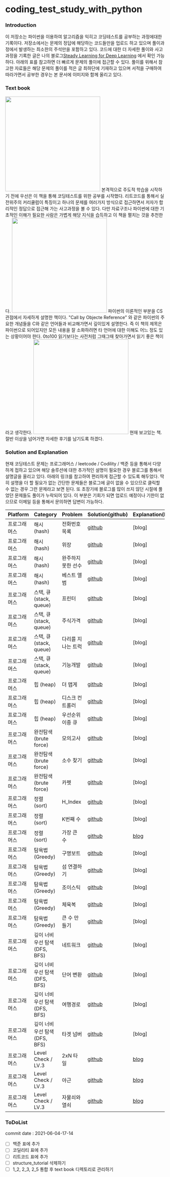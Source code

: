 # coding_test_study_with_python

### Introduction
 이 저장소는 파이썬을 이용하여 알고리즘을 익히고 코딩테스트를 공부하는 과정에대한 기록이다. 저장소에서는 문제의 정답에 해당하는 코드들만을 업로드 하고 있으며 풀이과정에서 발생하는 최소한의 주석만을 포함하고 있다. 코드에 대한 더 자세한 풀이와 사고과정을 기록한 글은 나의 블로그[Steady Learning for Deep Learning](https://davi06000.tistory.com/category/Coding%20Test?page=1) 에서 확인 가능하다. 아래의 표를 참고하면 더 빠르게 문제의 풀이에 접근할 수 있다. 풀이를 위해서 참고한 자료들은 해당 문제의 풀이를 적은 글 최하단에 기재하고 있으며 서적을 구매하여 따라가면서 공부한 경우는 본 문서에 이미지와 함께 올리고 있다.

### Text book
<img src="https://user-images.githubusercontent.com/35767146/120762329-1b8a3f80-c551-11eb-9971-4c1f74628c52.jpg" width="300">
 본격적으로 주도적 학습을 시작하기 전에 우선은 이 책을 통해 코딩테스트를 위한 공부를 시작했다. 리트코드를 통해서 실전위주의 커리큘럼이 특징이고 하나의 문제를 여러가지 방식으로 접근하면서 저자가 합리적인 정답으로 접근해 가는 사고과정을 볼 수 있다. 다만 자료구조나 파이썬에 대한 기초적인 이해가 필요한 사람은 가볍게 해당 지식을 습득하고 이 책을 펼치는 것을 추천한다.
<img src="https://user-images.githubusercontent.com/35767146/120763150-e7fbe500-c551-11eb-9f2c-2abb9bbf7da9.jpg" width="300">
 파이썬의 이론적인 부분을 CS 관점에서 자세하게 설명한 책이다. "Call by Objecte Reference" 와 같은 파이썬의 주요한 개념들을 C와 같은 언어들과 비교해가면서 깊이있게 설명한다. 즉 이 책의 제목은 파이썬으로 되어있지만 모든 내용을 잘 소화하려면 타 언어에 대한 이해도 어느 정도 있는 상황이어야 한다. 0to100 읽기보다는 사전처럼 그때그때 찾아가면서 읽기 좋은 책이라고 생각한다.
<img src="https://user-images.githubusercontent.com/35767146/120763729-796b5700-c552-11eb-9f92-3e4b13442fe0.jpg" width="300">
 현재 보고있는 책. 절반 이상을 넘어가면 자세한 후기를 남기도록 하겠다.

### Solution and Explanation
현재 코딩테스트 문제는 프로그래머스 / leetcode / Codility / 백준 등을 통해서 다양하게 접하고 있으며 해당 솔루션에 대한 추가적인 설명이 필요한 경우 블로그를 통해서 설명글을 올리고 있다. 아래의 링크를 참고하여 편리하게 접근할 수 있도록 해두었다. 딱히 설명을 더 할 필요가 없는 간단한 문제들은 블로그에 글이 없을 수 있으므로 클릭할 수 없는 경우 그런 문제라고 보면 된다. 또 초장기에 블로그를 많이 쓰지 않던 시절에 풀었던 문제들도 풀이가 누락되어 있다. 이 부분은 기회가 되면 업로드 예정이나 기한이 없으므로 이메일 등을 통해서 문의하면 답변이 가능하다.

|Platform|Category|Problem|Solution(github)|Explanation(blog)|
|---|---|---|---|---|
|프로그래머스|해시 (hash)|전화번호 목록|[github](https://bit.ly/3g8K7V1)|[blog]|
|프로그래머스|해시 (hash)|위장|[github](https://bit.ly/3wWFRPf)|[blog]|
|프로그래머스|해시 (hash)|완주하지 못한 선수|[github](https://bit.ly/2SWKSZo)|[blog]|
|프로그래머스|해시 (hash)|베스트 앨범|[github](https://bit.ly/3fPhlKb)|[blog]|
|프로그래머스|스택, 큐 (stack, queue)|프린터|[github](https://bit.ly/3gctGHp)|[blog]|
|프로그래머스|스택, 큐 (stack, queue)|주식가격|[github](https://bit.ly/3z1AXCs)|[blog]|
|프로그래머스|스택, 큐 (stack, queue)|다리를 지나는 트럭|[github](https://bit.ly/2TxuAq8)|[blog]|
|프로그래머스|스택, 큐 (stack, queue)|기능개발|[github](https://bit.ly/3wVNuW5)|[blog]|
|프로그래머스|힙 (heap)|더 맵게|[github](https://bit.ly/3uPlqm2)|[blog]|
|프로그래머스|힙 (heap)|디스크 컨트롤러|[github](https://bit.ly/3w3vHMV)|[blog]|
|프로그래머스|힙 (heap)|우선순위 이중 큐|[github](https://bit.ly/3vSkNJt)|[blog]|
|프로그래머스|완전탐색 (brute force)|모의고사|[github](https://bit.ly/3gchCFW)|[blog]|
|프로그래머스|완전탐색 (brute force)|소수 찾기|[github](https://bit.ly/3uK2jtu)|[blog]|
|프로그래머스|완전탐색 (brute force)|카펫|[github](https://bit.ly/3fQ2nnf)|[blog]|
|프로그래머스|정렬 (sort)|H_Index|[github](https://bit.ly/2S81g9r)|[blog]|
|프로그래머스|정렬 (sort)|K번째 수|[github](https://bit.ly/3iilc3V)|[blog]|
|프로그래머스|정렬 (sort)|가장 큰 수|[github](https://bit.ly/2SUudpw)|[blog](https://davi06000.tistory.com/62?category=862069)|
|프로그래머스|탐욕법 (Greedy)|구명보트|[github](https://bit.ly/3z3GSHh)|[blog]|
|프로그래머스|탐욕법 (Greedy)|섬 연결하기|[github](https://bit.ly/2ScRy5w)|[blog]|
|프로그래머스|탐욕법 (Greedy)|조이스틱|[github](https://bit.ly/3poLgvR)|[blog]|
|프로그래머스|탐욕법 (Greedy)|체육복|[github](https://bit.ly/2RobPow)|[blog]|
|프로그래머스|탐욕법 (Greedy)|큰 수 만들기|[github](https://bit.ly/3z1sMWU)|[blog]|
|프로그래머스|깊이 너비 우선 탐색 (DFS, BFS)|네트워크|[github](https://bit.ly/3vVWb2E)|[blog]|
|프로그래머스|깊이 너비 우선 탐색 (DFS, BFS)|단어 변환|[github](https://bit.ly/3gapLuI)|[blog]|
|프로그래머스|깊이 너비 우선 탐색 (DFS, BFS)|여행경로|[github](https://bit.ly/3wU1PT0)|[blog]|
|프로그래머스|깊이 너비 우선 탐색 (DFS, BFS)|타겟 넘버|[github](https://bit.ly/3g2FDzi)|[blog]|
|프로그래머스|Level Check / LV.3|2xN 타일|[github](https://bit.ly/2Rocl5W)|[blog](https://davi06000.tistory.com/70?category=862069)|
|프로그래머스|Level Check / LV.3|야근|[github](https://bit.ly/2SQEPWh)|[blog](https://davi06000.tistory.com/66?category=862069)|
|프로그래머스|Level Check / LV.3|자물쇠와 열쇠|[github](https://bit.ly/2S1NJQU)|[blog](https://davi06000.tistory.com/69?category=862069)|


### ToDoList
commit date : 2021-06-04-17-14

-[ ] 백준 표에 추가
-[ ] 코딜리티 표에 추가
-[ ] 리트코드 표에 추가
-[ ] structure_tutorial 삭제하기
-[ ] 1_2, 2_3, 2_5 통합 후 text book 디렉토리로 관리하기
